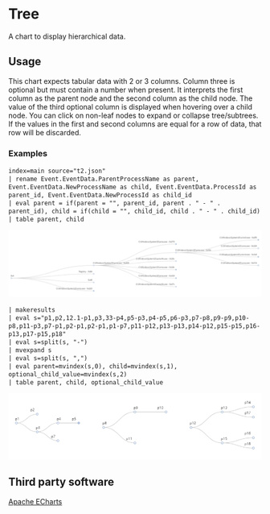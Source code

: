 # Tree

A chart to display hierarchical data.

## Usage

This chart expects tabular data with 2 or 3 columns. Column three is optional but must contain a number when present. It interprets the first column as the parent node and the second column as the child node. The value of the third optional column is displayed when hovering over a child node. You can click on non-leaf nodes to expand or collapse tree/subtrees. If the values in the first and second columns are equal for a row of data, that row will be discarded.

### Examples

```
index=main source="t2.json"
| rename Event.EventData.ParentProcessName as parent, Event.EventData.NewProcessName as child, Event.EventData.ProcessId as parent_id, Event.EventData.NewProcessId as child_id
| eval parent = if(parent = "", parent_id, parent . " - " . parent_id), child = if(child = "", child_id, child . " - " . child_id)
| table parent, child
```

![processes](/static/x1.png)

```
| makeresults
| eval s="p1,p2,12.1-p1,p3,33-p4,p5-p3,p4-p5,p6-p3,p7-p8,p9-p9,p10-p8,p11-p3,p7-p1,p2-p1,p2-p1,p1-p7,p11-p12,p13-p13,p14-p12,p15-p15,p16-p13,p17-p15,p18"
| eval s=split(s, "-")
| mvexpand s
| eval s=split(s, ",")
| eval parent=mvindex(s,0), child=mvindex(s,1), optional_child_value=mvindex(s,2)
| table parent, child, optional_child_value
```

![multiple trees](/static/x2.png)

## Third party software

[Apache ECharts](https://echarts.apache.org/)
